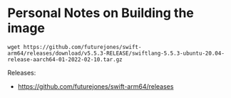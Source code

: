 # Personal Notes on Building the image

```
wget https://github.com/futurejones/swift-arm64/releases/download/v5.5.3-RELEASE/swiftlang-5.5.3-ubuntu-20.04-release-aarch64-01-2022-02-10.tar.gz
```

Releases:

- https://github.com/futurejones/swift-arm64/releases
